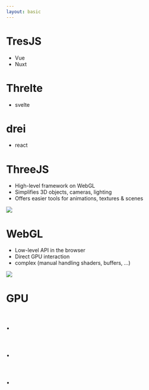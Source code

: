 ```yaml
---
layout: basic
---
```


<div class="flex flex-col gap-3 mt-3">
    <div 
        class="flex flex-row justify-center gap-20"
        v-click="3"
    >
        <div
            class="flex flex-col p-4"
            v-mark="{ at: 3, color: '#36ab7a', type: 'box' }"
        >
            <div class="!w-35 shrink-0">
                <h1 class="!mb-0">TresJS</h1>
            </div>
            <div class="w-full pr-5">
                <ul>
                    <li>Vue</li>
                    <li>Nuxt</li>
                </ul>
            </div>
        </div>
        <div
            class="flex flex-col p-4"
            v-mark="{ at: 3, color: '#36ab7a', type: 'box' }"
        >
            <div class="!w-35 shrink-0">
                <h1 class="!mb-0">Threlte</h1>
                <div class="w-full pr-5">
                    <ul>
                        <li>svelte</li>
                    </ul>
                </div>
            </div>
        </div>
        <div
            class="flex flex-col p-4"
            v-mark="{ at: 3, color: '#36ab7a', type: 'box' }"
        >
            <div class="!w-35 shrink-0">
                <h1 class="!mb-0">drei</h1>
            </div>
            <div class="w-full pr-5">
                <ul>
                    <li>react</li>
                </ul>
            </div>
        </div>
    </div>

  <div
    class="flex flex-row justify-between items-center p-4 mx-10"
    v-mark="{ at: 2, color: '#26ab7a', type: 'box' }"
    v-click="2"
  >
    <div class="!w-45 shrink-0">
      <h1 class="!mb-0">ThreeJS</h1>
    </div>
    <div class="w-full pr-5">
      <ul>
        <li>High-level framework on WebGL</li>
        <li>Simplifies 3D objects, cameras, lighting</li>
        <li>Offers easier tools for animations, textures & scenes</li>
      </ul>
    </div>
    <div class="!w-40 shrink-0">
      <img src="/assets/logos/ThreeJS.png" class="w-22" />
    </div>
  </div>

  <div
    class="flex flex-row justify-between items-center p-4"
    v-mark="{ at: 1, color: '#26ab7a', type: 'box' }"
    v-click="1"
  >
    <div class="!w-55 shrink-0">
      <h1 class="!mb-0">WebGL</h1>
    </div>
    <div class="w-full pr-5">
      <ul>
        <li>Low-level API in the browser</li>
        <li>Direct GPU interaction</li>
        <li>complex (manual handling shaders, buffers, ...)</li>
      </ul>
    </div>
    <div class="!w-50 shrink-0">
      <img src="/assets/logos/WebGL.png" class="w-30" />
    </div>
  </div>

  <div
    class="w-full h-50 absolute left-0 -bottom-21 text-center"
    v-mark="{ at: 0, color: '#26ab7a', type: 'box' }"
    v-click="0"
  >
    <h1 class="!mb-0 !mt-2">GPU</h1>
    <h1 class="!mb-0 !-mt-6">.</h1>
    <h1 class="!mb-0 !-mt-6">.</h1>
    <h1 class="!mb-0 !-mt-6">.</h1>
  </div>

</div>
